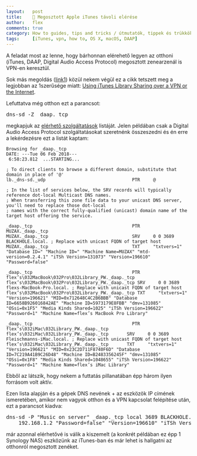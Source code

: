 ```yaml
---
layout:   post
title:    📢 Megosztott Apple iTunes távoli elérése
author:   flex
comments: true
category: How to guides, tips and tricks / útmutatók, tippek és trükkök
tags:     [iTunes, vpn, how to, OS X, macOS, DAAP]
---
```


A feladat most az lenne, hogy bárhonnan elérehető legyen az otthoni (iTunes, DAAP, Digital Audio Access Protocol) megosztott zenearzenál is VPN-en keresztül. 

Sok más megoldás ([link1](http://theriom.com/Access-your-Bonjour-printer-over-VPN-from-your-iOS-device)) közül nekem végül ez a cikk tetszett meg a legjobban az 1szerűsége miatt: [Using iTunes Library Sharing over a VPN or the Internet](https://www.joshcurry.co.uk/posts/using-itunes-library-sharing-over-a-vpn-or-the-internet).

<!-- break -->

Lefuttatva még otthon ezt a parancsot: 

<pre class="terminal">dns-sd -Z _daap._tcp</pre>

megkapjuk az [elérhető szolgáltatások](https://developer.apple.com/library/content/qa/qa1312/_index.html) listáját. Jelen példában csak a Digital Audio Access Protocol szolgáltatásokat szeretnénk összeszedni és én erre a lekérdezésre ezt a listát kaptam:

```
Browsing for _daap._tcp
DATE: ---Tue 06 Feb 2018---
 6:58:23.812  ...STARTING...

; To direct clients to browse a different domain, substitute that domain in place of '@'
lb._dns-sd._udp                                 PTR     @

; In the list of services below, the SRV records will typically reference dot-local Multicast DNS names.
; When transferring this zone file data to your unicast DNS server, you'll need to replace those dot-local
; names with the correct fully-qualified (unicast) domain name of the target host offering the service.

_daap._tcp                                      PTR     MUZAX._daap._tcp
MUZAX._daap._tcp                                SRV     0 0 3689 BLACKHOLE.local. ; Replace with unicast FQDN of target host
MUZAX._daap._tcp                                TXT     "txtvers=1" "Database ID=" "Machine ID=" "Machine Name=MUZAX" "mtd-version=0.2.4.1" "iTSh Version=131073" "Version=196610" "Password=false"

_daap._tcp                                      PTR     flex’s\032MacBook\032Pro\032Library_PW._daap._tcp
flex’s\032MacBook\032Pro\032Library_PW._daap._tcp SRV     0 0 3689 flexs-MacBook-Pro.local. ; Replace with unicast FQDN of target host
flex’s\032MacBook\032Pro\032Library_PW._daap._tcp TXT     "txtvers=1" "Version=196621" "MID=0x712648C4C2B6BBB" "Database ID=6658B926016842AE" "Machine ID=5973179E8FBB" "dmv=131085" "OSsi=0x1F5" "Media Kinds Shared=1025" "iTSh Version=196622" "Password=1" "Machine Name=flex’s MacBook Pro Library"

_daap._tcp                                      PTR     flex’s\032iMac\032Library_PW._daap._tcp
flex’s\032iMac\032Library_PW._daap._tcp       SRV     0 0 3689 Fleischmanns-iMac.local. ; Replace with unicast FQDN of target host
flex’s\032iMac\032Library_PW._daap._tcp       TXT     "txtvers=1" "Version=196621" "MID=0x23C2D711F8740F6D" "Database ID=7C219A41B9C26D48" "Machine ID=B2483356245F" "dmv=131085" "OSsi=0x1F8" "Media Kinds Shared=1048655" "iTSh Version=196622" "Password=1" "Machine Name=flex’s iMac Library"
```

Ebből az látszik, hogy nekem a futtatás pillanatában épp három ilyen forrásom volt aktív. 

Ezen lista alapján és a gépek DNS nevének + az eszközök IP címének ismeretében, amikor nem vagyok otthon és a VPN kapcsolat felépítése után, ezt a parancsot kiadva:

<pre class="terminal">dns-sd -P "Music on server" _daap._tcp local 3689 BLACKHOLE.fleischmann.local. \
    192.168.1.2 "Password=false" "Version=196610" "iTSh Version=131073" "mtd-version=0.2.4.1" "Machine Name=MUZAX" "Machine ID=" "Database ID=" "txtvers=1"</pre>

már azonnal elérhetővé is válik a kiszemelt (a konkrét példában ez épp 1 Synology NAS) eszközünk az iTunes-ban és már lehet is hallgatni az otthonról megosztott zenéket.